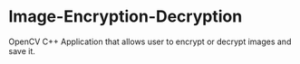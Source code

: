 # Image-Encryption-Decryption
OpenCV C++ Application that allows user to encrypt or decrypt images and save it. 
